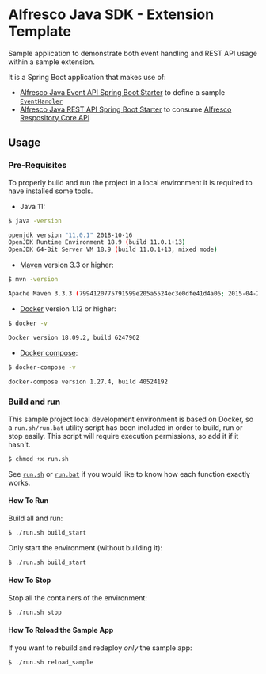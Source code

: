 # Alfresco Java SDK - Extension Template

Sample application to demonstrate both event handling and REST API usage within a sample extension.

It is a Spring Boot application that makes use of:
* [Alfresco Java Event API Spring Boot Starter](../../alfresco-java-event-api/README.md#spring-boot-custom-starter)
to define a sample [```EventHandler```](../../alfresco-java-event-api/alfresco-java-event-api-handling/src/main/java/org/alfresco/event/sdk/handling/handler/EventHandler.java)
* [Alfresco Java REST API Spring Boot Starter](../../alfresco-java-rest-api)
  to consume [Alfresco Respository Core API](../../alfresco-java-rest-api/alfresco-java-rest-api-lib/generated/alfresco-core-rest-api)

## Usage

### Pre-Requisites

To properly build and run the project in a local environment it is required to have installed some tools.

* Java 11:
```bash
$ java -version

openjdk version "11.0.1" 2018-10-16
OpenJDK Runtime Environment 18.9 (build 11.0.1+13)
OpenJDK 64-Bit Server VM 18.9 (build 11.0.1+13, mixed mode)
```

* [Maven](https://maven.apache.org/install.html) version 3.3 or higher:
```bash
$ mvn -version

Apache Maven 3.3.3 (7994120775791599e205a5524ec3e0dfe41d4a06; 2015-04-22T07:57:37-04:00)
```

* [Docker](https://docs.docker.com/install/) version 1.12 or higher:
```bash
$ docker -v

Docker version 18.09.2, build 6247962
```

* [Docker compose](https://docs.docker.com/compose/install/):
```bash
$ docker-compose -v

docker-compose version 1.27.4, build 40524192
```

### Build and run

This sample project local development environment is based on Docker, so a ```run.sh/run.bat``` utility script has been included in order to build, run or stop 
easily. This script will require execution permissions, so add it if it hasn't.

```bash
$ chmod +x run.sh
```

See [```run.sh```](run.sh) or [```run.bat```](run.bat) if you would like to know how each function exactly works.

#### How To Run

Build all and run:

```bash
$ ./run.sh build_start
```

Only start the environment (without building it):

```bash
$ ./run.sh build_start
```

#### How To Stop

Stop all the containers of the environment:

```bash
$ ./run.sh stop
```

#### How To Reload the Sample App

If you want to rebuild and redeploy *only* the sample app:

```bash
$ ./run.sh reload_sample
```
